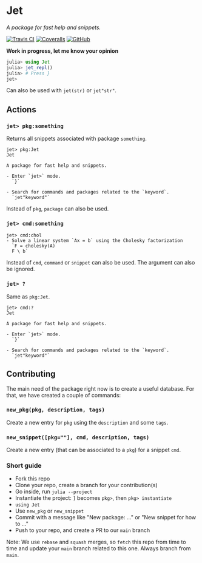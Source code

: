 # Jet

_A package for fast help and snippets._

[![Travis CI](https://img.shields.io/travis/abelsiqueira/Jet.jl.svg?style=flat-square)](https://travis-ci.com/abelsiqueira/Jet.jl)
[![Coveralls](https://img.shields.io/coveralls/abelsiqueira/Jet.jl.svg?style=flat-square)](https://coveralls.io/github/abelsiqueira/Jet.jl?branch=main)
[![GitHub](https://img.shields.io/github/release/abelsiqueira/Jet.jl.svg?style=flat-square)](https://github.com/abelsiqueira/Jet.jl/releases)


**Work in progress, let me know your opinion**

```julia
julia> using Jet
julia> jet_repl()
julia> # Press }
jet>
```

Can also be used with `jet(str)` or `jet"str"`.

## Actions

### `jet> pkg:something`

Returns all snippets associated with package `something`.

```
jet> pkg:Jet
Jet

A package for fast help and snippets.

- Enter `jet>` mode.
  `}`

- Search for commands and packages related to the `keyword`.
  `jet"keyword"`
```

Instead of `pkg`, `package` can also be used.

### `jet> cmd:something`

```
jet> cmd:chol
- Solve a linear system `Ax = b` using the Cholesky factorization
  `F = cholesky(A)
  F \ b`
```

Instead of `cmd`, `command` or `snippet` can also be used. The argument can also be ignored.

### `jet> ?`

Same as `pkg:Jet`.

```
jet> cmd:?
Jet

A package for fast help and snippets.

- Enter `jet>` mode.
  `}`

- Search for commands and packages related to the `keyword`.
  `jet"keyword"`
```

## Contributing

The main need of the package right now is to create a useful database. For that, we have created a couple of commands:

### `new_pkg(pkg, description, tags)`

Create a new entry for `pkg` using the `description` and some `tags`.

### `new_snippet([pkg=""], cmd, description, tags)`

Create a new entry (that can be associated to a `pkg`) for a snippet `cmd`.

### Short guide

- Fork this repo
- Clone your repo, create a branch for your contribution(s)
- Go inside, run `julia --project`
- Instantiate the project: `]` becomes `pkg>`, then `pkg> instantiate`
- `using Jet`
- Use `new_pkg` or `new_snippet`
- Commit with a message like "New package: ..." or "New snippet for how to ..."
- Push to your repo, and create a PR to our `main` branch

Note: We use `rebase` and `squash` merges, so `fetch` this repo from time to time and update your `main` branch related to this one. Always branch from `main`.